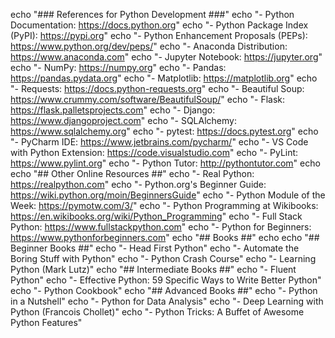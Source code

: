 echo "### References for Python Development ###"
echo "- Python Documentation: https://docs.python.org"
echo "- Python Package Index (PyPI): https://pypi.org"
echo "- Python Enhancement Proposals (PEPs): https://www.python.org/dev/peps/"
echo "- Anaconda Distribution: https://www.anaconda.com"
echo "- Jupyter Notebook: https://jupyter.org"
echo "- NumPy: https://numpy.org"
echo "- Pandas: https://pandas.pydata.org"
echo "- Matplotlib: https://matplotlib.org"
echo "- Requests: https://docs.python-requests.org"
echo "- Beautiful Soup: https://www.crummy.com/software/BeautifulSoup/"
echo "- Flask: https://flask.palletsprojects.com"
echo "- Django: https://www.djangoproject.com"
echo "- SQLAlchemy: https://www.sqlalchemy.org"
echo "- pytest: https://docs.pytest.org"
echo "- PyCharm IDE: https://www.jetbrains.com/pycharm/"
echo "- VS Code with Python Extension: https://code.visualstudio.com"
echo "- PyLint: https://www.pylint.org"
echo "- Python Tutor: http://pythontutor.com"
echo
echo "## Other Online Resources ##"
echo "- Real Python: https://realpython.com"
echo "- Python.org's Beginner Guide: https://wiki.python.org/moin/BeginnersGuide"
echo "- Python Module of the Week: https://pymotw.com/3/"
echo "- Python Programming at Wikibooks: https://en.wikibooks.org/wiki/Python_Programming"
echo "- Full Stack Python: https://www.fullstackpython.com"
echo "- Python for Beginners: https://www.pythonforbeginners.com"
echo "## Books ##"
echo
echo "## Beginner Books ##"
echo "- Head First Python"
echo "- Automate the Boring Stuff with Python"
echo "- Python Crash Course"
echo "- Learning Python (Mark Lutz)"
echo "## Intermediate Books ##"
echo "- Fluent Python"
echo "- Effective Python: 59 Specific Ways to Write Better Python"
echo "- Python Cookbook"
echo "## Advanced Books ##"
echo "- Python in a Nutshell"
echo "- Python for Data Analysis"
echo "- Deep Learning with Python (Francois Chollet)"
echo "- Python Tricks: A Buffet of Awesome Python Features"